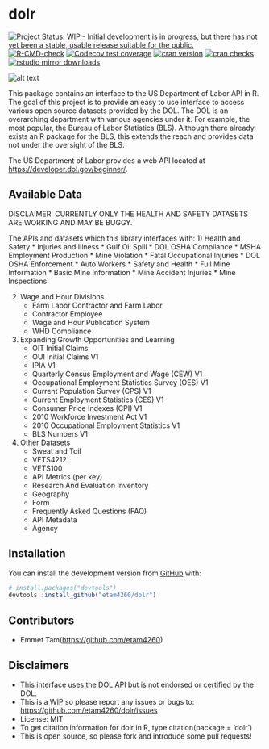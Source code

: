 
<!-- README.md is generated from README.Rmd. Please edit that file -->

# dolr

<!-- badges: start -->

[![Project Status: WIP - Initial development is in progress, but there
has not yet been a stable, usable release suitable for the
public.](https://www.repostatus.org/badges/latest/wip.svg)](https://www.repostatus.org/#wip)
[![R-CMD-check](https://github.com/etam4260/dolr/workflows/R-CMD-check/badge.svg)](https://github.com/etam4260/dolr/actions)
[![Codecov test
coverage](https://codecov.io/gh/etam4260/dolr/branch/main/graph/badge.svg)](https://codecov.io/gh/etam4260/dolr?branch=main)
[![cran
version](https://www.r-pkg.org/badges/version/dolr)](https://cran.r-project.org/package=dolr)
[![cran
checks](https://cranchecks.info/badges/worst/dolr)](https://cranchecks.info/pkgs/dolr)
[![rstudio mirror
downloads](https://cranlogs.r-pkg.org/badges/dolr?color=C9A115)](https://github.com/r-hub/cranlogs.app)
<!-- badges: end -->

![alt
text](https://github.com/etam4260/dolr/blob/main/man/figures/DOL.png?raw=true)

This package contains an interface to the US Department of Labor API in
R. The goal of this project is to provide an easy to use interface to
access various open source datasets provided by the DOL. The DOL is an
overarching department with various agencies under it. For example, the
most popular, the Bureau of Labor Statistics (BLS). Although there
already exists an R package for the BLS, this extends the reach and
provides data not under the oversight of the BLS.

The US Department of Labor provides a web API located at
<https://developer.dol.gov/beginner/>.

## Available Data

DISCLAIMER: CURRENTLY ONLY THE HEALTH AND SAFETY DATASETS ARE WORKING
AND MAY BE BUGGY.

The APIs and datasets which this library interfaces with: 1) Health and
Safety \* Injuries and Illness \* Gulf Oil Spill \* DOL OSHA Compliance
\* MSHA Employment Production \* Mine Violation \* Fatal Occupational
Injuries \* DOL OSHA Enforcement \* Auto Workers \* Safety and Health \*
Full Mine Information \* Basic Mine Information \* Mine Accident
Injuries \* Mine Inspections

2.  Wage and Hour Divisions
    -   Farm Labor Contractor and Farm Labor
    -   Contractor Employee
    -   Wage and Hour Publication System
    -   WHD Compliance
3.  Expanding Growth Opportunities and Learning
    -   OIT Initial Claims
    -   OUI Initial Claims V1
    -   IPIA V1
    -   Quarterly Census Employment and Wage (CEW) V1
    -   Occupational Employment Statistics Survey (OES) V1
    -   Current Population Survey (CPS) V1
    -   Current Employment Statistics (CES) V1
    -   Consumer Price Indexes (CPI) V1
    -   2010 Workforce Investment Act V1
    -   2010 Occupational Employment Statistics V1
    -   BLS Numbers V1
4.  Other Datasets
    -   Sweat and Toil
    -   VETS4212
    -   VETS100
    -   API Metrics (per key)
    -   Research And Evaluation Inventory
    -   Geography
    -   Form
    -   Frequently Asked Questions (FAQ)
    -   API Metadata
    -   Agency

## Installation

You can install the development version from
[GitHub](https://github.com/) with:

``` r
# install.packages("devtools")
devtools::install_github("etam4260/dolr")
```

## Contributors

-   Emmet Tam(<https://github.com/etam4260>)

## Disclaimers

-   This interface uses the DOL API but is not endorsed or certified by
    the DOL.
-   This is a WIP so please report any issues or bugs to:
    <https://github.com/etam4260/dolr/issues>
-   License: MIT
-   To get citation information for dolr in R, type citation(package =
    ‘dolr’)
-   This is open source, so please fork and introduce some pull
    requests!
